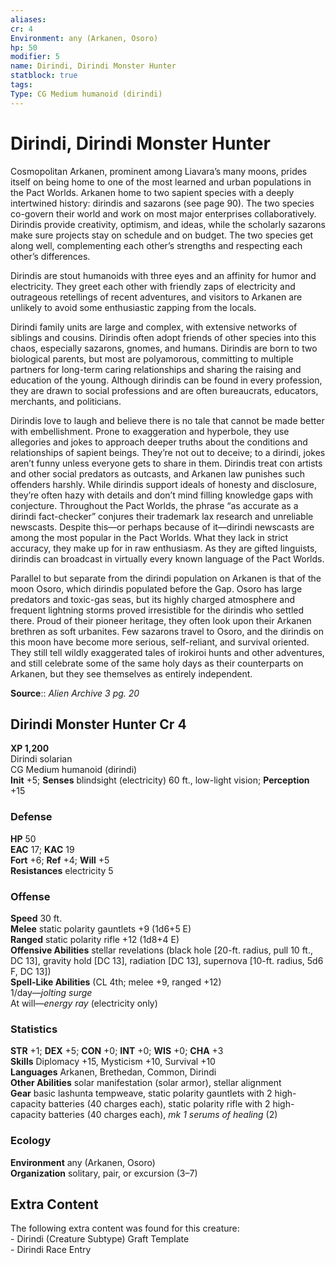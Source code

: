 ```yaml
---
aliases: 
cr: 4
Environment: any (Arkanen, Osoro)  
hp: 50
modifier: 5
name: Dirindi, Dirindi Monster Hunter
statblock: true
tags: 
Type: CG Medium humanoid (dirindi)  
---
```


# Dirindi, Dirindi Monster Hunter

Cosmopolitan Arkanen, prominent among Liavara’s many moons, prides itself on being home to one of the most learned and urban populations in the Pact Worlds. Arkanen home to two sapient species with a deeply intertwined history: dirindis and sazarons (see page 90). The two species co-govern their world and work on most major enterprises collaboratively. Dirindis provide creativity, optimism, and ideas, while the scholarly sazarons make sure projects stay on schedule and on budget. The two species get along well, complementing each other’s strengths and respecting each other’s differences.

Dirindis are stout humanoids with three eyes and an affinity for humor and electricity. They greet each other with friendly zaps of electricity and outrageous retellings of recent adventures, and visitors to Arkanen are unlikely to avoid some enthusiastic zapping from the locals.

Dirindi family units are large and complex, with extensive networks of siblings and cousins. Dirindis often adopt friends of other species into this chaos, especially sazarons, gnomes, and humans. Dirindis are born to two biological parents, but most are polyamorous, committing to multiple partners for long-term caring relationships and sharing the raising and education of the young. Although dirindis can be found in every profession, they are drawn to social professions and are often bureaucrats, educators, merchants, and politicians.

Dirindis love to laugh and believe there is no tale that cannot be made better with embellishment. Prone to exaggeration and hyperbole, they use allegories and jokes to approach deeper truths about the conditions and relationships of sapient beings. They’re not out to deceive; to a dirindi, jokes aren’t funny unless everyone gets to share in them. Dirindis treat con artists and other social predators as outcasts, and Arkanen law punishes such offenders harshly. While dirindis support ideals of honesty and disclosure, they’re often hazy with details and don’t mind filling knowledge gaps with conjecture. Throughout the Pact Worlds, the phrase “as accurate as a dirindi fact-checker” conjures their trademark lax research and unreliable newscasts. Despite this—or perhaps because of it—dirindi newscasts are among the most popular in the Pact Worlds. What they lack in strict accuracy, they make up for in raw enthusiasm. As they are gifted linguists, dirindis can broadcast in virtually every known language of the Pact Worlds.

Parallel to but separate from the dirindi population on Arkanen is that of the moon Osoro, which dirindis populated before the Gap. Osoro has large predators and toxic-gas seas, but its highly charged atmosphere and frequent lightning storms proved irresistible for the dirindis who settled there. Proud of their pioneer heritage, they often look upon their Arkanen brethren as soft urbanites. Few sazarons travel to Osoro, and the dirindis on this moon have become more serious, self-reliant, and survival oriented. They still tell wildly exaggerated tales of irokiroi hunts and other adventures, and still celebrate some of the same holy days as their counterparts on Arkanen, but they see themselves as entirely independent.

**Source**:: _Alien Archive 3 pg. 20_

## Dirindi Monster Hunter Cr 4

**XP 1,200**  
Dirindi solarian  
CG Medium humanoid (dirindi)  
**Init** +5; **Senses** blindsight (electricity) 60 ft., low-light vision; **Perception** +15  

### Defense

**HP** 50  
**EAC** 17; **KAC** 19  
**Fort** +6; **Ref** +4; **Will** +5  
**Resistances** electricity 5  

### Offense

**Speed** 30 ft.  
**Melee** static polarity gauntlets +9 (1d6+5 E)  
**Ranged** static polarity rifle +12 (1d8+4 E)  
**Offensive Abilities** stellar revelations (black hole \[20-ft. radius, pull 10 ft., DC 13\], gravity hold \[DC 13\], radiation \[DC 13\], supernova \[10-ft. radius, 5d6 F, DC 13\])  
**Spell-Like Abilities** (CL 4th; melee +9, ranged +12)  
1/day—_jolting surge_  
At will—_energy ray_ (electricity only)

### Statistics

**STR** +1; **DEX** +5; **CON** +0; **INT** +0; **WIS** +0; **CHA** +3  
**Skills** Diplomacy +15, Mysticism +10, Survival +10  
**Languages** Arkanen, Brethedan, Common, Dirindi  
**Other Abilities** solar manifestation (solar armor), stellar alignment  
**Gear** basic lashunta tempweave, static polarity gauntlets with 2 high-capacity batteries (40 charges each), static polarity rifle with 2 high-capacity batteries (40 charges each), _mk 1 serums of healing_ (2)

### Ecology

**Environment** any (Arkanen, Osoro)  
**Organization** solitary, pair, or excursion (3–7)

## Extra Content

The following extra content was found for this creature:  
\- Dirindi (Creature Subtype) Graft Template  
\- Dirindi Race Entry
